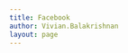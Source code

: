 ```yaml
---
title: Facebook
author: Vivian.Balakrishnan
layout: page
---
```


<a href="https://facebook.com/vivian.balakrishnan.sg">
